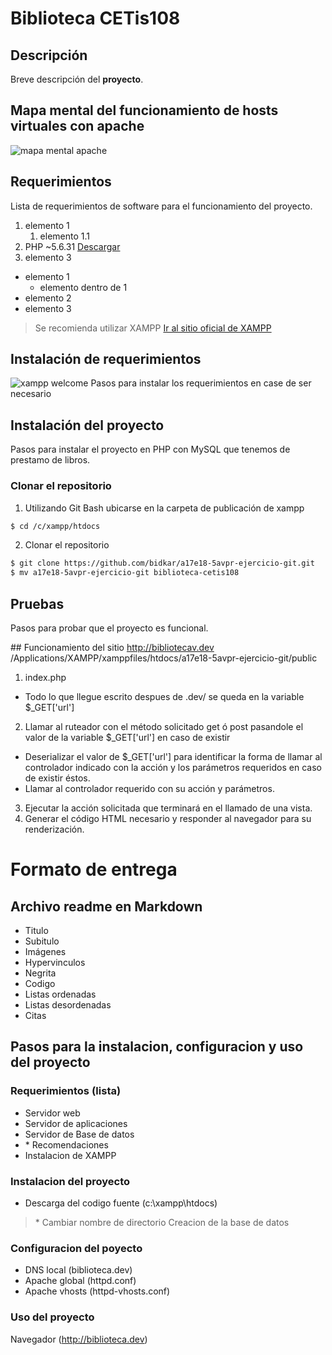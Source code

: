 # Biblioteca CETis108

## Descripción
Breve descripción del **proyecto**.

## Mapa mental del funcionamiento de hosts virtuales con apache
![mapa mental apache](local/apache-vhosts.png)

## Requerimientos
Lista de requerimientos de software para el funcionamiento del proyecto.
1. elemento 1
    1. elemento 1.1
2. PHP ~5.6.31 [Descargar](http://php.net/download)
3. elemento 3
- elemento 1
  - elemento dentro de 1
- elemento 2
- elemento 3
> Se recomienda utilizar XAMPP [Ir al sitio oficial de XAMPP](http://apachefriends.org)

## Instalación de requerimientos
![xampp welcome](local/xampp.png)
Pasos para instalar los requerimientos en case de ser necesario

## Instalación del proyecto
Pasos para instalar el proyecto en PHP con MySQL que tenemos de prestamo de libros.
### Clonar el repositorio
1. Utilizando Git Bash ubicarse en la carpeta de publicación de xampp
```bash
$ cd /c/xampp/htdocs
```
2. Clonar el repositorio
```bash
$ git clone https://github.com/bidkar/a17e18-5avpr-ejercicio-git.git
$ mv a17e18-5avpr-ejercicio-git biblioteca-cetis108
```

## Pruebas
Pasos para probar que el proyecto es funcional.

## Funcionamiento del sitio
http://bibliotecav.dev
/Applications/XAMPP/xamppfiles/htdocs/a17e18-5avpr-ejercicio-git/public
1. index.php
  - Todo lo que llegue escrito despues de .dev/ se queda en la variable $_GET['url']
2. Llamar al ruteador con el método solicitado get ó post pasandole el valor de la variable $_GET['url'] en caso de existir
  - Deserializar el valor de $_GET['url'] para identificar la forma de llamar al controlador indicado con la acción y los parámetros requeridos en caso de existir éstos.
  - Llamar al controlador requerido con su acción y parámetros.
3. Ejecutar la acción solicitada que terminará en el llamado de una vista.
4. Generar el código HTML necesario y responder al navegador para su renderización.

# Formato de entrega
## Archivo readme en Markdown
- Titulo
- Subitulo
- Imágenes
- Hypervinculos
- Negrita
- Codigo
- Listas ordenadas
- Listas desordenadas
- Citas

## Pasos para la instalacion, configuracion y uso del proyecto

### Requerimientos (lista)
- Servidor web
- Servidor de aplicaciones
- Servidor de Base de datos
- \* Recomendaciones
- Instalacion de XAMPP

### Instalacion del proyecto
- Descarga del codigo fuente (c:\xampp\htdocs)
> \* Cambiar nombre de directorio
Creacion de la base de datos

### Configuracion del poyecto
- DNS local (biblioteca.dev)
- Apache global (httpd.conf)
- Apache vhosts (httpd-vhosts.conf)

### Uso del proyecto
Navegador (http://biblioteca.dev)